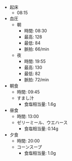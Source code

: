 - 起床
  - 08:15
- 血圧
  - 朝
    - 時間: 08:30
    - 最高: 128
    - 最低: 84
    - 脈拍: 66/min
  - 夜
    - 時間: 19:55
    - 最高: 130
    - 最低: 82
    - 脈拍: 72/min
- 朝食
  - 時間: 09:45
  - すまし汁
    - 食塩相当量: 1.6g
- 昼食
  - 時間: 13:00
  - ゼリーミール、ウエハース
    - 食塩相当量: 0.14g
- 夕食
  - 時間: 20:00
  - コーンスープ
    - 食塩相当量: 1.0g
